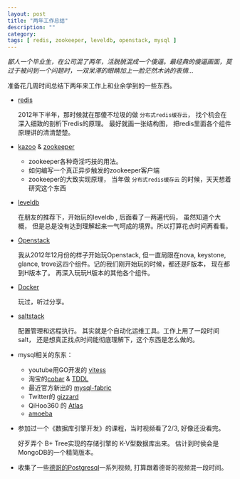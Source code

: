 ```yaml
---
layout: post
title: "两年工作总结"
description: ""
category: 
tags: [ redis, zookeeper, leveldb, openstack, mysql ]
---
```


_鄙人一个毕业生，在公司混了两年，活脱脱混成一个傻逼。最经典的傻逼画面，莫过于被问到一个问题时，一双呆滞的眼睛加上一脸茫然木讷的表情..._

准备花几周时间总结下两年来工作上和业余学到的一些东西。 

* [redis](https://github.com/antirez/redis)

  2012年下半年，那时候就在那傻不垃圾的做 `分布式redis缓存云`， 找个机会在深入细致的剖析下redis的原理。 最好就画一张结构图， 把redis里面各个组件原理讲的清清楚楚。

* [kazoo](https://github.com/python-zk/kazoo) & [zookeeper](https://github.com/apache/zookeeper)


  * zookeeper各种奇淫巧技的用法。
  * 如何编写一个真正异步触发的zookeeper客户端
  * zookeeper的大致实现原理， 当年做 `分布式redis缓存云` 的时候，天天想着研究这个东西

* [leveldb](https://github.com/basho/leveldb)


  在朋友的推荐下，开始玩的leveldb , 后面看了一两遍代码， 虽然知道个大概， 但是总是没有达到理解起来一气呵成的境界。所以打算花点时间再看看。 


* [Openstack](https://github.com/openstack)


  我从2012年12月份的样子开始玩Openstack, 但一直局限在nova, keystone, glance, trove这四个组件。记的我们刚开始玩的时候，都还是F版本， 现在都到H版本了。 再深入玩玩H版本的其他各个组件。


* [Docker](https://github.com/dotcloud/docker)

  玩过，听过分享。

* [saltstack](https://github.com/saltstack/salt)


  配置管理和远程执行。 其实就是个自动化运维工具。工作上用了一段时间salt， 还是想真正找点时间能彻底理解下，这个东西是怎么做的。 


* mysql相关的东东： 

  * youtube用GO开发的 [vitess](https://github.com/youtube/vitess.git)
  * 淘宝的[cobar](https://github.com/alibaba/cobar.git) & [TDDL](https://github.com/alibaba/tb_tddl.git)
  * 最近官方新出的 [mysql-fabric](http://dev.mysql.com/doc/mysql-utilities/1.4/en/fabric.html)
  * Twitter的 [gizzard](https://github.com/twitter/gizzard)
  * QiHoo360 的 [Atlas](https://github.com/Qihoo360/Atlas.git)
  * [amoeba](http://sourceforge.net/projects/amoeba/files/Amoeba%20for%20mysql/)

* 参加过一个《数据库引擎开发》的课程，当时视频看了2/3, 好像还没看完。


  好歹弄个 B+ Tree实现的存储引擎的 K-V型数据库出来。 估计到时侯会是MongoDB的一个精简版本。 


* 收集了一些[德哥的Postgresql](http://blog.163.com/digoal@126/blog/static/16387704020141229159715/)一系列视频, 打算跟着德哥的视频混一段时间。 


